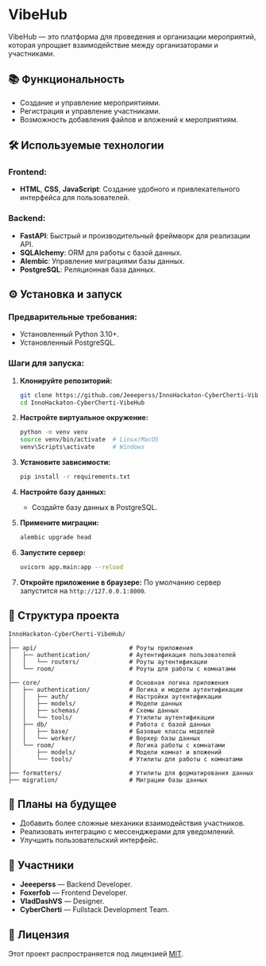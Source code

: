 # VibeHub

VibeHub — это платформа для проведения и организации мероприятий, которая упрощает взаимодействие между организаторами и участниками.

## 📚 Функциональность

- Создание и управление мероприятиями.
- Регистрация и управление участниками.
- Возможность добавления файлов и вложений к мероприятиям.

## 🛠️ Используемые технологии

### Frontend:
- **HTML**, **CSS**, **JavaScript**: Создание удобного и привлекательного интерфейса для пользователей.

### Backend:
- **FastAPI**: Быстрый и производительный фреймворк для реализации API.
- **SQLAlchemy**: ORM для работы с базой данных.
- **Alembic**: Управление миграциями базы данных.
- **PostgreSQL**: Реляционная база данных.

## ⚙️ Установка и запуск

### Предварительные требования:
- Установленный Python 3.10+.
- Установленный PostgreSQL.

### Шаги для запуска:

1. **Клонируйте репозиторий:**
   ```bash
   git clone https://github.com/Jeeeperss/InnoHackaton-CyberCherti-VibeHub.git
   cd InnoHackaton-CyberCherti-VibeHub
   ```

2. **Настройте виртуальное окружение:**
   ```bash
   python -m venv venv
   source venv/bin/activate  # Linux/MacOS
   venv\Scripts\activate     # Windows
   ```

3. **Установите зависимости:**
   ```bash
   pip install -r requirements.txt
   ```

4. **Настройте базу данных:**
   - Создайте базу данных в PostgreSQL.

5. **Примените миграции:**
   ```bash
   alembic upgrade head
   ```

6. **Запустите сервер:**
   ```bash
   uvicorn app.main:app --reload
   ```

7. **Откройте приложение в браузере:**
   По умолчанию сервер запустится на `http://127.0.0.1:8000`.

## 📁 Структура проекта

```plaintext
InnoHackaton-CyberCherti-VibeHub/
│
├── api/                          # Роуты приложения
│   ├── authentication/           # Аутентификация пользователей
│   │   └── routers/              # Роуты аутентификации
│   └── room/                     # Роуты для работы с комнатами
│
├── core/                         # Основная логика приложения
│   ├── authentication/           # Логика и модели аутентификации
│   │   ├── auth/                 # Настройки аутентификации
│   │   ├── models/               # Модели данных
│   │   ├── schemas/              # Схемы данных
│   │   └── tools/                # Утилиты аутентификации
│   ├── db/                       # Работа с базой данных
│   │   ├── base/                 # Базовые классы моделей
│   │   └── worker/               # Воркер базы данных
│   └── room/                     # Логика работы с комнатами
│       ├── models/               # Модели комнат и вложений
│       └── tools/                # Утилиты для работы с комнатами
│
├── formatters/                   # Утилиты для форматирования данных
├── migration/                    # Миграции базы данных
```

## 🚀 Планы на будущее

- Добавить более сложные механики взаимодействия участников.
- Реализовать интеграцию с мессенджерами для уведомлений.
- Улучшить пользовательский интерфейс.

## 🤝 Участники

- **Jeeeperss** — Backend Developer.
- **Foxerfob** — Frontend Developer.
- **VladDashVS** — Designer.
- **CyberCherti** — Fullstack Development Team.

## 📃 Лицензия

Этот проект распространяется под лицензией [MIT](LICENSE).
